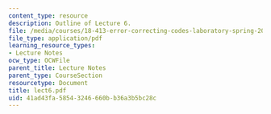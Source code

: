 ```yaml
---
content_type: resource
description: Outline of Lecture 6.
file: /media/courses/18-413-error-correcting-codes-laboratory-spring-2004/41ad43fa58543246660bb36a3b5bc28c_lect6.pdf
file_type: application/pdf
learning_resource_types:
- Lecture Notes
ocw_type: OCWFile
parent_title: Lecture Notes
parent_type: CourseSection
resourcetype: Document
title: lect6.pdf
uid: 41ad43fa-5854-3246-660b-b36a3b5bc28c
---
```

